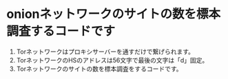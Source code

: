 # onionネットワークのサイトの数を標本調査するコードです
1. Torネットワークはプロキシサーバーを通すだけで繋げられます。
2. TorネットワークのHSのアドレスは56文字で最後の文字は「d」固定。
3. Torネットワークのサイトの数を標本調査をするコードです。
